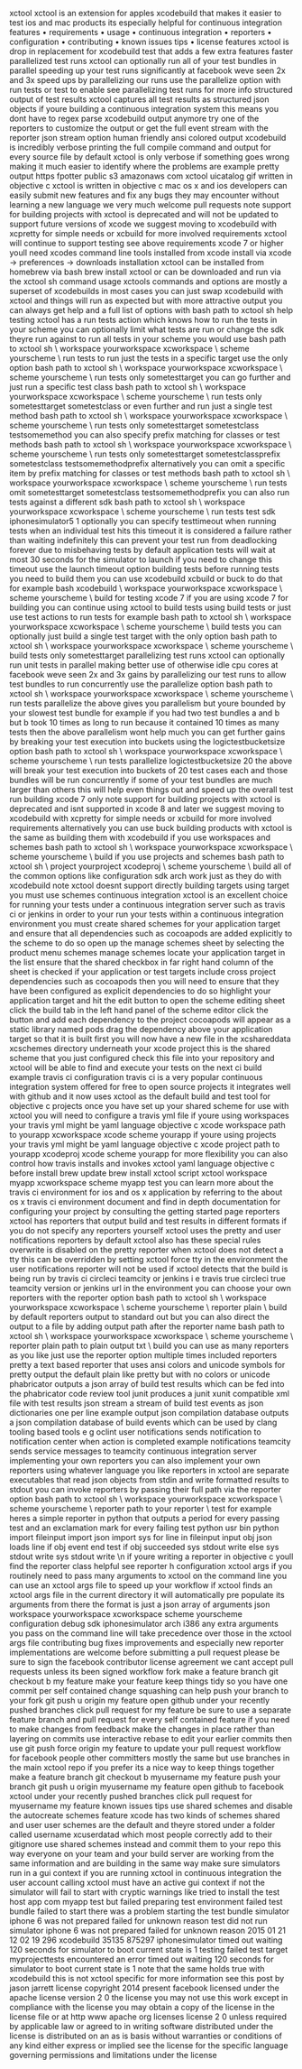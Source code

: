 xctool xctool is an extension for apples xcodebuild that makes it easier to test ios and mac products its especially helpful for continuous integration features • requirements • usage • continuous integration • reporters • configuration • contributing • known issues tips • license features xctool is drop in replacement for xcodebuild test that adds a few extra features faster parallelized test runs xctool can optionally run all of your test bundles in parallel speeding up your test runs significantly at facebook weve seen 2x and 3x speed ups by parallelizing our runs use the parallelize option with run tests or test to enable see parallelizing test runs for more info structured output of test results xctool captures all test results as structured json objects if youre building a continuous integration system this means you dont have to regex parse xcodebuild output anymore try one of the reporters to customize the output or get the full event stream with the reporter json stream option human friendly ansi colored output xcodebuild is incredibly verbose printing the full compile command and output for every source file by default xctool is only verbose if something goes wrong making it much easier to identify where the problems are example pretty output https fpotter public s3 amazonaws com xctool uicatalog gif written in objective c xctool is written in objective c mac os x and ios developers can easily submit new features and fix any bugs they may encounter without learning a new language we very much welcome pull requests note support for building projects with xctool is deprecated and will not be updated to support future versions of xcode we suggest moving to xcodebuild with xcpretty for simple needs or xcbuild for more involved requirements xctool will continue to support testing see above requirements xcode 7 or higher youll need xcodes command line tools installed from xcode install via xcode → preferences → downloads installation xctool can be installed from homebrew via bash brew install xctool or can be downloaded and run via the xctool sh command usage xctools commands and options are mostly a superset of xcodebuilds in most cases you can just swap xcodebuild with xctool and things will run as expected but with more attractive output you can always get help and a full list of options with bash path to xctool sh help testing xctool has a run tests action which knows how to run the tests in your scheme you can optionally limit what tests are run or change the sdk theyre run against to run all tests in your scheme you would use bash path to xctool sh \ workspace yourworkspace xcworkspace \ scheme yourscheme \ run tests to run just the tests in a specific target use the only option bash path to xctool sh \ workspace yourworkspace xcworkspace \ scheme yourscheme \ run tests only sometesttarget you can go further and just run a specific test class bash path to xctool sh \ workspace yourworkspace xcworkspace \ scheme yourscheme \ run tests only sometesttarget sometestclass or even further and run just a single test method bash path to xctool sh \ workspace yourworkspace xcworkspace \ scheme yourscheme \ run tests only sometesttarget sometestclass testsomemethod you can also specify prefix matching for classes or test methods bash path to xctool sh \ workspace yourworkspace xcworkspace \ scheme yourscheme \ run tests only sometesttarget sometestclassprefix sometestclass testsomemethodprefix alternatively you can omit a specific item by prefix matching for classes or test methods bash path to xctool sh \ workspace yourworkspace xcworkspace \ scheme yourscheme \ run tests omit sometesttarget sometestclass testsomemethodprefix you can also run tests against a different sdk bash path to xctool sh \ workspace yourworkspace xcworkspace \ scheme yourscheme \ run tests test sdk iphonesimulator5 1 optionally you can specify testtimeout when running tests when an individual test hits this timeout it is considered a failure rather than waiting indefinitely this can prevent your test run from deadlocking forever due to misbehaving tests by default application tests will wait at most 30 seconds for the simulator to launch if you need to change this timeout use the launch timeout option building tests before running tests you need to build them you can use xcodebuild xcbuild or buck to do that for example bash xcodebuild \ workspace yourworkspace xcworkspace \ scheme yourscheme \ build for testing xcode 7 if you are using xcode 7 for building you can continue using xctool to build tests using build tests or just use test actions to run tests for example bash path to xctool sh \ workspace yourworkspace xcworkspace \ scheme yourscheme \ build tests you can optionally just build a single test target with the only option bash path to xctool sh \ workspace yourworkspace xcworkspace \ scheme yourscheme \ build tests only sometesttarget parallelizing test runs xctool can optionally run unit tests in parallel making better use of otherwise idle cpu cores at facebook weve seen 2x and 3x gains by parallelizing our test runs to allow test bundles to run concurrently use the parallelize option bash path to xctool sh \ workspace yourworkspace xcworkspace \ scheme yourscheme \ run tests parallelize the above gives you parallelism but youre bounded by your slowest test bundle for example if you had two test bundles a and b but b took 10 times as long to run because it contained 10 times as many tests then the above parallelism wont help much you can get further gains by breaking your test execution into buckets using the logictestbucketsize option bash path to xctool sh \ workspace yourworkspace xcworkspace \ scheme yourscheme \ run tests parallelize logictestbucketsize 20 the above will break your test execution into buckets of 20 test cases each and those bundles will be run concurrently if some of your test bundles are much larger than others this will help even things out and speed up the overall test run building xcode 7 only note support for building projects with xctool is deprecated and isnt supported in xcode 8 and later we suggest moving to xcodebuild with xcpretty for simple needs or xcbuild for more involved requirements alternatively you can use buck building products with xctool is the same as building them with xcodebuild if you use workspaces and schemes bash path to xctool sh \ workspace yourworkspace xcworkspace \ scheme yourscheme \ build if you use projects and schemes bash path to xctool sh \ project yourproject xcodeproj \ scheme yourscheme \ build all of the common options like configuration sdk arch work just as they do with xcodebuild note xctool doesnt support directly building targets using target you must use schemes continuous integration xctool is an excellent choice for running your tests under a continuous integration server such as travis ci or jenkins in order to your run your tests within a continuous integration environment you must create shared schemes for your application target and ensure that all dependencies such as cocoapods are added explicitly to the scheme to do so open up the manage schemes sheet by selecting the product menu schemes manage schemes locate your application target in the list ensure that the shared checkbox in far right hand column of the sheet is checked if your application or test targets include cross project dependencies such as cocoapods then you will need to ensure that they have been configured as explicit dependencies to do so highlight your application target and hit the edit button to open the scheme editing sheet click the build tab in the left hand panel of the scheme editor click the button and add each dependency to the project cocoapods will appear as a static library named pods drag the dependency above your application target so that it is built first you will now have a new file in the xcshareddata xcschemes directory underneath your xcode project this is the shared scheme that you just configured check this file into your repository and xctool will be able to find and execute your tests on the next ci build example travis ci configuration travis ci is a very popular continuous integration system offered for free to open source projects it integrates well with github and it now uses xctool as the default build and test tool for objective c projects once you have set up your shared scheme for use with xctool you will need to configure a travis yml file if youre using workspaces your travis yml might be yaml language objective c xcode workspace path to yourapp xcworkspace xcode scheme yourapp if youre using projects your travis yml might be yaml language objective c xcode project path to yourapp xcodeproj xcode scheme yourapp for more flexibility you can also control how travis installs and invokes xctool yaml language objective c before install brew update brew install xctool script xctool workspace myapp xcworkspace scheme myapp test you can learn more about the travis ci environment for ios and os x application by referring to the about os x travis ci environment document and find in depth documentation for configuring your project by consulting the getting started page reporters xctool has reporters that output build and test results in different formats if you do not specify any reporters yourself xctool uses the pretty and user notifications reporters by default xctool also has these special rules overwrite is disabled on the pretty reporter when xctool does not detect a tty this can be overridden by setting xctool force tty in the environment the user notifications reporter will not be used if xctool detects that the build is being run by travis ci circleci teamcity or jenkins i e travis true circleci true teamcity version or jenkins url in the environment you can choose your own reporters with the reporter option bash path to xctool sh \ workspace yourworkspace xcworkspace \ scheme yourscheme \ reporter plain \ build by default reporters output to standard out but you can also direct the output to a file by adding output path after the reporter name bash path to xctool sh \ workspace yourworkspace xcworkspace \ scheme yourscheme \ reporter plain path to plain output txt \ build you can use as many reporters as you like just use the reporter option multiple times included reporters pretty a text based reporter that uses ansi colors and unicode symbols for pretty output the default plain like pretty but with no colors or unicode phabricator outputs a json array of build test results which can be fed into the phabricator code review tool junit produces a junit xunit compatible xml file with test results json stream a stream of build test events as json dictionaries one per line example output json compilation database outputs a json compilation database of build events which can be used by clang tooling based tools e g oclint user notifications sends notification to notification center when action is completed example notifications teamcity sends service messages to teamcity continuous integration server implementing your own reporters you can also implement your own reporters using whatever language you like reporters in xctool are separate executables that read json objects from stdin and write formatted results to stdout you can invoke reporters by passing their full path via the reporter option bash path to xctool sh \ workspace yourworkspace xcworkspace \ scheme yourscheme \ reporter path to your reporter \ test for example heres a simple reporter in python that outputs a period for every passing test and an exclamation mark for every failing test python usr bin python import fileinput import json import sys for line in fileinput input obj json loads line if obj event end test if obj succeeded sys stdout write else sys stdout write sys stdout write \n if youre writing a reporter in objective c youll find the reporter class helpful see reporter h configuration xctool args if you routinely need to pass many arguments to xctool on the command line you can use an xctool args file to speed up your workflow if xctool finds an xctool args file in the current directory it will automatically pre populate its arguments from there the format is just a json array of arguments json workspace yourworkspace xcworkspace scheme yourscheme configuration debug sdk iphonesimulator arch i386 any extra arguments you pass on the command line will take precedence over those in the xctool args file contributing bug fixes improvements and especially new reporter implementations are welcome before submitting a pull request please be sure to sign the facebook contributor license agreement we cant accept pull requests unless its been signed workflow fork make a feature branch git checkout b my feature make your feature keep things tidy so you have one commit per self contained change squashing can help push your branch to your fork git push u origin my feature open github under your recently pushed branches click pull request for my feature be sure to use a separate feature branch and pull request for every self contained feature if you need to make changes from feedback make the changes in place rather than layering on commits use interactive rebase to edit your earlier commits then use git push force origin my feature to update your pull request workflow for facebook people other committers mostly the same but use branches in the main xctool repo if you prefer its a nice way to keep things together make a feature branch git checkout b myusername my feature push your branch git push u origin myusername my feature open github to facebook xctool under your recently pushed branches click pull request for myusername my feature known issues tips use shared schemes and disable the autocreate schemes feature xcode has two kinds of schemes shared and user user schemes are the default and theyre stored under a folder called username xcuserdatad which most people correctly add to their gitignore use shared schemes instead and commit them to your repo this way everyone on your team and your build server are working from the same information and are building in the same way make sure simulators run in a gui context if you are running xctool in continuous integration the user account calling xctool must have an active gui context if not the simulator will fail to start with cryptic warnings like tried to install the test host app com myapp test but failed preparing test environment failed test bundle failed to start there was a problem starting the test bundle simulator iphone 6 was not prepared failed for unknown reason test did not run simulator iphone 6 was not prepared failed for unknown reason 2015 01 21 12 02 19 296 xcodebuild 35135 875297 iphonesimulator timed out waiting 120 seconds for simulator to boot current state is 1 testing failed test target myprojecttests encountered an error timed out waiting 120 seconds for simulator to boot current state is 1 note that the same holds true with xcodebuild this is not xctool specific for more information see this post by jason jarrett license copyright 2014 present facebook licensed under the apache license version 2 0 the license you may not use this work except in compliance with the license you may obtain a copy of the license in the license file or at http www apache org licenses license 2 0 unless required by applicable law or agreed to in writing software distributed under the license is distributed on an as is basis without warranties or conditions of any kind either express or implied see the license for the specific language governing permissions and limitations under the license